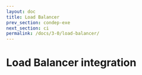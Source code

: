 ```yaml
---
layout: doc
title: Load Balancer
prev_section: condep-exe
next_section: ci
permalink: /docs/3-0/load-balancer/
---
```


Load Balancer integration
=========================